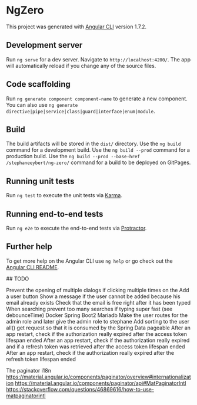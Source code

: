 # NgZero

This project was generated with [Angular CLI](https://github.com/angular/angular-cli) version 1.7.2.

## Development server

Run `ng serve` for a dev server. Navigate to `http://localhost:4200/`. The app will automatically reload if you change any of the source files.

## Code scaffolding

Run `ng generate component component-name` to generate a new component. You can also use `ng generate directive|pipe|service|class|guard|interface|enum|module`.

## Build

The build artifacts will be stored in the `dist/` directory. Use the `ng build` command for a development build. Use the `ng build --prod` command for a production build. Use the `ng build --prod --base-href /stephaneeybert/ng-zero/` command for a build to be deployed on GitPages.  

## Running unit tests

Run `ng test` to execute the unit tests via [Karma](https://karma-runner.github.io).

## Running end-to-end tests

Run `ng e2e` to execute the end-to-end tests via [Protractor](http://www.protractortest.org/).

## Further help

To get more help on the Angular CLI use `ng help` or go check out the [Angular CLI README](https://github.com/angular/angular-cli/blob/master/README.md).

## TODO

Prevent the opening of multiple dialogs if clicking multiple times on the Add a user button
Show a message if the user cannot be added because his email already exists
Check that the email is free right after it has been typed
When searching prevent too many searches if typing super fast (see debounceTime)
Docker Spring Boot2 Mariadb
Make the user routes for the admin role and later give the admin role to stephane
Add sorting to the user all() get request so that it is consumed by the Spring Data pageable
After an app restart, check if the authorization really expired after the access token lifespan ended
After an app restart, check if the authorization really expired and if a refresh token was retrieved after the access token lifespan ended
After an app restart, check if the authorization really expired after the refresh token lifespan ended

The paginator i18n 
https://material.angular.io/components/paginator/overview#internationalization
https://material.angular.io/components/paginator/api#MatPaginatorIntl
https://stackoverflow.com/questions/46869616/how-to-use-matpaginatorintl


